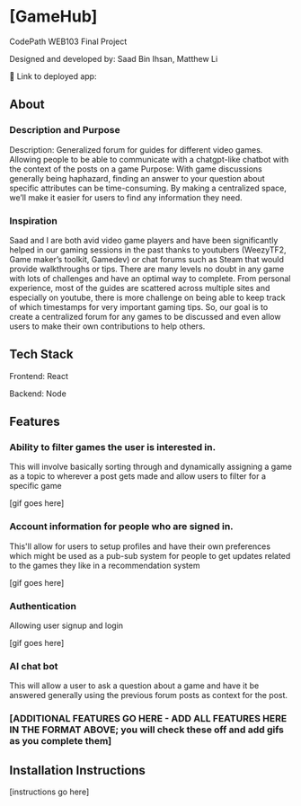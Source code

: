 # [GameHub]

CodePath WEB103 Final Project

Designed and developed by: Saad Bin Ihsan, Matthew Li

🔗 Link to deployed app:

## About

### Description and Purpose
Description: Generalized forum for guides for different video games. Allowing people to be able to communicate with a chatgpt-like chatbot with the context of the posts on a game
Purpose: With game discussions generally being haphazard, finding an answer to your question about specific attributes can be time-consuming. By making a centralized space, we’ll make it easier for users to find any information they need.


### Inspiration

Saad and I are both avid video game players and have been significantly helped in our gaming sessions in the past thanks to youtubers (WeezyTF2, Game maker’s toolkit, Gamedev) or chat forums such as Steam that would provide walkthroughs or tips. There are many levels no doubt in any game with lots of challenges and have an optimal way to complete.  From personal experience, most of the guides are scattered across multiple sites and especially on youtube, there is more challenge on being able to keep track of which timestamps for very important gaming tips. So, our goal is to create a centralized forum for any games to be discussed and even allow users to make their own contributions to help others. 

## Tech Stack

Frontend: React

Backend: Node

## Features

### Ability to filter games the user is interested in.

This will involve basically sorting through and dynamically assigning a game as a topic to wherever a post gets made and allow users to filter for a specific game

[gif goes here]

### Account information for people who are signed in. 

This'll allow for users to setup profiles and have their own preferences which might be used as a pub-sub system for people to get updates related to the games they like in a recommendation system

[gif goes here]

### Authentication

Allowing user signup and login

[gif goes here]

### AI chat bot 

This will allow a user to ask a question about a game and have it be answered generally using the previous forum posts as context for the post.

### [ADDITIONAL FEATURES GO HERE - ADD ALL FEATURES HERE IN THE FORMAT ABOVE; you will check these off and add gifs as you complete them]

## Installation Instructions

[instructions go here]
